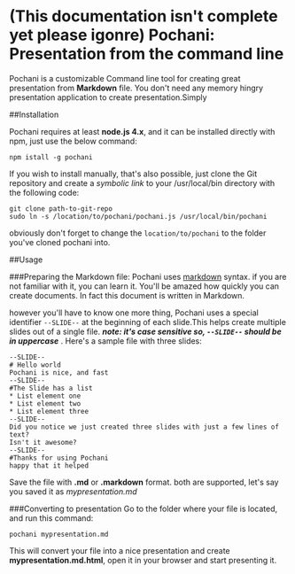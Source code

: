 (This documentation isn't complete yet please igonre)
Pochani: Presentation from the command line
=====

Pochani is a customizable Command line tool for creating great presentation from __Markdown__ file. You don't need any memory hingry presentation application to create presentation.Simply 


##Installation

Pochani requires at least **node.js 4.x**, and it can be installed directly with npm, just use the below command:

    npm istall -g pochani
    
If you wish to install manually, that's also possible, just clone the Git repository and create a *symbolic link* to your /usr/local/bin directory with the following code:

    git clone path-to-git-repo
    sudo ln -s /location/to/pochani/pochani.js /usr/local/bin/pochani
    
obviously don't forget to change the `location/to/pochani` to the folder you've cloned pochani into. 

##Usage

###Preparing the Markdown file:
Pochani uses [markdown](http://daringfireball.net/projects/markdown/) syntax. if you are not familiar with it, you can learn it. You'll be amazed how quickly you can create documents. In fact this document is written in Markdown.

however you'll have to know one more thing, Pochani uses a special identifier `--SLIDE--` at the beginning of each slide.This helps create multiple slides out of a single file. **_note: it's case sensitive so, `--SLIDE--` should be in uppercase_** . Here's a sample file with three slides:

    --SLIDE--
    # Hello world
    Pochani is nice, and fast
    --SLIDE--
    #The Slide has a list
    * List element one
    * List element two
    * List element three
    --SLIDE--
    Did you notice we just created three slides with just a few lines of text?
    Isn't it awesome?
    --SLIDE--
    #Thanks for using Pochani
    happy that it helped

Save the file with **.md** or **.markdown** format. both are supported, let's say you saved it as *mypresentation.md*

###Converting to presentation
Go to the folder where your file is located, and run this command:

    pochani mypresentation.md
     
This will convert your file into a nice presentation and create **mypresentation.md.html**, open it in your browser and start presenting it.

